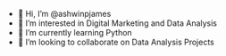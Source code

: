 - 👋 Hi, I’m @ashwinpjames
- 👀 I’m interested in Digital Marketing and Data Analysis
- 🌱 I’m currently learning Python
- 💞️ I’m looking to collaborate on Data Analysis Projects

<!---
ashwinpjames/ashwinpjames is a ✨ special ✨ repository because its `README.md` (this file) appears on your GitHub profile.
You can click the Preview link to take a look at your changes.
--->
